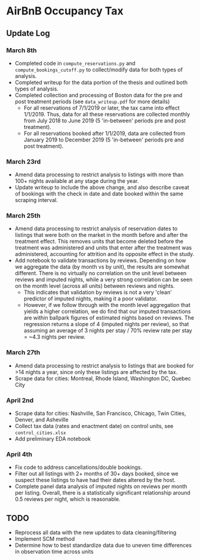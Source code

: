 # AirBnB Occupancy Tax

## Update Log
### March 8th
- Completed code in `compute_reservations.py` and `compute_bookings_cutoff.py` to collect/modify data for both types of analysis.
- Completed writeup for the data portion of the thesis and outlined both types of analysis.
- Completed collection and processing of Boston data for the pre and post treatment periods (see `data_writeup.pdf` for more details)
    - For all reservations of 7/1/2019 or later, the tax came into effect 1/1/2019. Thus, data for all these reservations are collected monthly from July 2018 to June 2019 (5 'in-between' periods pre and post treatment).
    - For all reservations booked after 1/1/2019, data are collected from January 2019 to December 2019 (5 'in-between' periods pre and post treatment).

### March 23rd
- Amend data processing to restrict analysis to listings with more than 100+ nights available at any stage during the year.
- Update writeup to include the above change, and also describe caveat of bookings with the check in date and date booked within the same scraping interval.

### March 25th
- Amend data processing to restrict analysis of reservation dates to listings that were both on the market in the month before and after the treatment effect. This removes units that become deleted before the treatment was administered and units that enter after the treatment was administered, accounting for attrition and its opposite effect in the study. 
- Add notebook to validate transactions by reviews. Depending on how we aggregate the data (by month vs by unit), the results are somewhat different. There is no virtually no correlation on the unit level between reviews and imputed nights, while a very strong correlation can be seen on the month level (across all units) between reviews and nights. 
    - This indicates that validation by reviews is not a very 'clean' predictor of imputed nights, making it a poor validator.
    - However, if we follow through with the month level aggregation that yields a higher correlation, we do find that our imputed transactions are within ballpark figures of estimated nights based on reviews. The regression returns a slope of 4 (imputed nights per review), so that assuming an average of 3 nights per stay  / 70% review rate per stay = ~4.3 nights per review.

### March 27th
- Amend data processing to restrict analysis to listings that are booked for >14 nights a year, since only these listings are affected by the tax. 
- Scrape data for cities: Montreal, Rhode Island, Washington DC, Quebec City

### April 2nd
- Scrape data for cities: Nashville, San Francisco, Chicago, Twin Cities, Denver, and Asheville
- Collect tax data (rates and enactment date) on control units, see `control_cities.xlsx`
- Add preliminary EDA notebook

### April 4th
- Fix code to address cancellations/double bookings. 
- Filter out all listings with 2+ months of 30+ days booked, since we suspect these listings to have had their dates altered by the host.
- Complete panel data analysis of imputed nights on reviews per month per listing. Overall, there is a statistically significant relationship around 0.5 reviews per night, which is reasonable.

## TODO
- Reprocess all data with the new updates to data cleaning/filtering
- Implement SCM method
- Determine how to best standardize data due to uneven time differences in observation time across units 